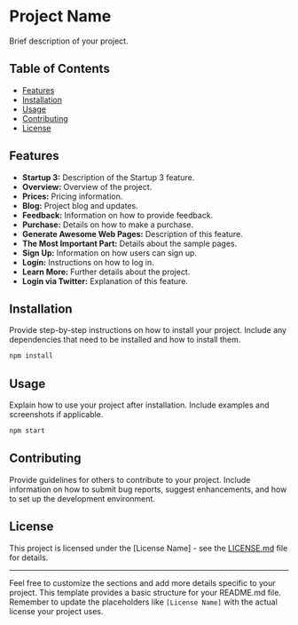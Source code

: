 # Project Name

Brief description of your project.

## Table of Contents
- [Features](#features)
- [Installation](#installation)
- [Usage](#usage)
- [Contributing](#contributing)
- [License](#license)

## Features
- **Startup 3:** Description of the Startup 3 feature.
- **Overview:** Overview of the project.
- **Prices:** Pricing information.
- **Blog:** Project blog and updates.
- **Feedback:** Information on how to provide feedback.
- **Purchase:** Details on how to make a purchase.
- **Generate Awesome Web Pages:** Description of this feature.
- **The Most Important Part:** Details about the sample pages.
- **Sign Up:** Information on how users can sign up.
- **Login:** Instructions on how to log in.
- **Learn More:** Further details about the project.
- **Login via Twitter:** Explanation of this feature.

## Installation

Provide step-by-step instructions on how to install your project. Include any dependencies that need to be installed and how to install them.

```bash
npm install
```

## Usage

Explain how to use your project after installation. Include examples and screenshots if applicable.

```bash
npm start
```

## Contributing

Provide guidelines for others to contribute to your project. Include information on how to submit bug reports, suggest enhancements, and how to set up the development environment.

## License

This project is licensed under the [License Name] - see the [LICENSE.md](LICENSE.md) file for details.

---

Feel free to customize the sections and add more details specific to your project. This template provides a basic structure for your README.md file. Remember to update the placeholders like `[License Name]` with the actual license your project uses.